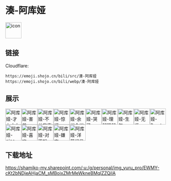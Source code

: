 # 湊-阿库娅
<img src="https://emoji.shojo.cn/bili/src/湊-阿库娅/icon.png" width="50" height="50" alt="icon">

## 链接
Cloudflare:
```
https://emoji.shojo.cn/bili/src/湊-阿库娅
https://emoji.shojo.cn/bili/webp/湊-阿库娅
```
## 展示
<img src="https://emoji.shojo.cn/bili/src/湊-阿库娅/阿库娅-才女才女.png" width="50" height="50" alt="阿库娅-才女才女"><img src="https://emoji.shojo.cn/bili/src/湊-阿库娅/阿库娅-害羞.png" width="50" height="50" alt="阿库娅-害羞"><img src="https://emoji.shojo.cn/bili/src/湊-阿库娅/阿库娅-不关我事.png" width="50" height="50" alt="阿库娅-不关我事"><img src="https://emoji.shojo.cn/bili/src/湊-阿库娅/阿库娅-惊讶.png" width="50" height="50" alt="阿库娅-惊讶"><img src="https://emoji.shojo.cn/bili/src/湊-阿库娅/阿库娅-余裕余裕.png" width="50" height="50" alt="阿库娅-余裕余裕"><img src="https://emoji.shojo.cn/bili/src/湊-阿库娅/阿库娅-哭了.png" width="50" height="50" alt="阿库娅-哭了"><img src="https://emoji.shojo.cn/bili/src/湊-阿库娅/阿库娅-理解理解.png" width="50" height="50" alt="阿库娅-理解理解"><img src="https://emoji.shojo.cn/bili/src/湊-阿库娅/阿库娅-生气.png" width="50" height="50" alt="阿库娅-生气"><img src="https://emoji.shojo.cn/bili/src/湊-阿库娅/阿库娅-无语.png" width="50" height="50" alt="阿库娅-无语"><img src="https://emoji.shojo.cn/bili/src/湊-阿库娅/阿库娅-Rua！.png" width="50" height="50" alt="阿库娅-Rua！"><img src="https://emoji.shojo.cn/bili/src/湊-阿库娅/阿库娅-nice.png" width="50" height="50" alt="阿库娅-nice"><img src="https://emoji.shojo.cn/bili/src/湊-阿库娅/阿库娅-喜欢.png" width="50" height="50" alt="阿库娅-喜欢"><img src="https://emoji.shojo.cn/bili/src/湊-阿库娅/阿库娅-对不起.png" width="50" height="50" alt="阿库娅-对不起"><img src="https://emoji.shojo.cn/bili/src/湊-阿库娅/阿库娅-嫌弃.png" width="50" height="50" alt="阿库娅-嫌弃"><img src="https://emoji.shojo.cn/bili/src/湊-阿库娅/阿库娅-洋葱问号.png" width="50" height="50" alt="阿库娅-洋葱问号">

## 下载地址

https://shamiko-my.sharepoint.com/:u:/g/personal/img_yuru_pro/EWMY-cKt2bNDjeAHjaCM_sMBoixZMrMeWkneBMqlZZQiIA